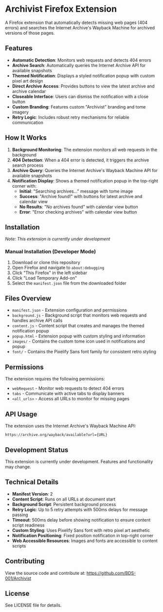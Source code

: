 # Archivist Firefox Extension

A Firefox extension that automatically detects missing web pages (404 errors) and searches the Internet Archive's Wayback Machine for archived versions of those pages.

## Features

- **Automatic Detection**: Monitors web requests and detects 404 errors
- **Archive Search**: Automatically queries the Internet Archive API for available snapshots
- **Themed Notification**: Displays a styled notification popup with custom pixel art design
- **Direct Archive Access**: Provides buttons to view the latest archive and archive calendar
- **Closeable Interface**: Users can dismiss the notification with a close button
- **Custom Branding**: Features custom "Archivist" branding and tome imagery
- **Retry Logic**: Includes robust retry mechanisms for reliable communication

## How It Works

1. **Background Monitoring**: The extension monitors all web requests in the background
2. **404 Detection**: When a 404 error is detected, it triggers the archive search process
3. **Archive Query**: Queries the Internet Archive's Wayback Machine API for available snapshots
4. **Notification Display**: Shows a themed notification popup in the top-right corner with:
   - **Initial**: "Searching archives..." message with tome image
   - **Success**: "Archive found!" with buttons for latest archive and calendar view
   - **No Results**: "No archives found" with calendar view button
   - **Error**: "Error checking archives" with calendar view button

## Installation

*Note: This extension is currently under development*

### Manual Installation (Developer Mode)

1. Download or clone this repository
2. Open Firefox and navigate to `about:debugging`
3. Click "This Firefox" in the left sidebar
4. Click "Load Temporary Add-on"
5. Select the `manifest.json` file from the downloaded folder

## Files Overview

- `manifest.json` - Extension configuration and permissions
- `background.js` - Background script that monitors web requests and handles archive API calls
- `content.js` - Content script that creates and manages the themed notification popup
- `popup.html` - Extension popup with custom styling and information
- `images/` - Contains the custom tome icon used in notifications and popup
- `font/` - Contains the Pixelify Sans font family for consistent retro styling

## Permissions

The extension requires the following permissions:
- `webRequest` - Monitor web requests to detect 404 errors
- `tabs` - Communicate with active tabs to display banners
- `<all_urls>` - Access all URLs to monitor for missing pages

## API Usage

The extension uses the Internet Archive's Wayback Machine API:
```
https://archive.org/wayback/available?url={URL}
```

## Development Status

This extension is currently under development. Features and functionality may change.

## Technical Details

- **Manifest Version**: 2
- **Content Script**: Runs on all URLs at document start
- **Background Script**: Persistent background process
- **Retry Logic**: Up to 5 retry attempts with 500ms delays for message passing
- **Timeout**: 500ms delay before showing notification to ensure content script readiness
- **Custom Styling**: Uses Pixelify Sans font with retro pixel art aesthetic
- **Notification Positioning**: Fixed position notification in top-right corner
- **Web Accessible Resources**: Images and fonts are accessible to content scripts

## Contributing

View the source code and contribute at: https://github.com/BDS-001/Archivist

## License

See LICENSE file for details.
